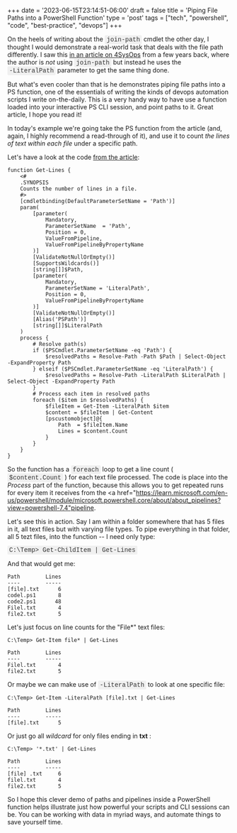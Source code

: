 +++
date = '2023-06-15T23:14:51-06:00'
draft = false
title = 'Piping File Paths into a PowerShell Function'
type = 'post'
tags = ["tech", "powershell", "code", "best-practice", "devops"]
+++

<style>
/* Base style for code blocks */
.code-block {
    padding: 15px;                    /* Padding around the code */
    font-family: 'Courier New', Courier, monospace; /* Monospace font */
    white-space: pre-wrap;            /* Preserve whitespace and wrap lines */
    border-radius: 5px;               /* Rounded corners */
    overflow-x: auto;                 /* Horizontal scroll if needed */
    margin: 20px 0;                   /* Vertical spacing */
    /* Default colors (light mode) */
    background-color: #f5f5f5;        /* Light gray background */
    border: 1px solid #ddd;           /* Light border */
    color: #333;                      /* Dark text for readability */
}

/* Style for inline monospace text */
.mono {
    font-family: 'Courier New', Courier, monospace; /* Monospace font */
    background-color: #f0f0f0;        /* Light background to highlight */
    padding: 2px 4px;                  /* Padding around text */
    border-radius: 3px;                /* Rounded corners */
}

/* Dark mode overrides for code blocks */
@media (prefers-color-scheme: dark) {
    .code-block {
        background-color: #2d2d2d;    /* Dark background */
        border: 1px solid #555;        /* Darker border */
        color: #f8f8f2;                /* Light text for readability */
    }

    .mono {
        background-color: #3c3c3c;     /* Darker background for inline code */
        color: #f8f8f2;                /* Light text */
    }
}

/* Optional: Light mode overrides (for explicitness) */
@media (prefers-color-scheme: light) {
    .code-block {
        background-color: #f5f5f5;     /* Light gray background */
        border: 1px solid #ddd;        /* Light border */
        color: #333;                   /* Dark text */
    }

    .mono {
        background-color: #f0f0f0;     /* Light background */
        color: #333;                   /* Dark text */
    }
}
</style>

On the heels of writing about the <span class="mono">join-path</span> cmdlet the other day, I thought I would demonstrate a real-world task that deals with the file path differently.  I saw this <a href="https://4sysops.com/archives/process-file-paths-from-the-pipeline-in-powershell-functions/">in an article on 4SysOps</a> from a few years back, where the author is <i>not</i> using <span class="mono">join-path</span> but instead he uses the <span class="mono">‑LiteralPath</span> parameter to get the same thing done.  <br />

But what's even cooler than that is he demonstrates piping file paths into a PS function, one of the essentials of writing the kinds of devops automation scripts I write on-the-daily.  This is a very handy way to have use a function loaded into your interactive PS CLI session, and point paths to it. Great article, I hope you read it! <br />

In today's example we're going take the PS function from the article (and, again, I highly recommend a read-through of it), and use it to count <i>the lines of text within each file</i> under a specific path.  <br />

Let's have a look at the code <a href="https://4sysops.com/archives/process-file-paths-from-the-pipeline-in-powershell-functions/">from the article</a>:

~~~
function Get-Lines {
    <#
    .SYNOPSIS
    Counts the number of lines in a file.
    #>
    [cmdletbinding(DefaultParameterSetName = 'Path')]
    param(
        [parameter(
            Mandatory,
            ParameterSetName  = 'Path',
            Position = 0,
            ValueFromPipeline,
            ValueFromPipelineByPropertyName
        )]
        [ValidateNotNullOrEmpty()]
        [SupportsWildcards()]
        [string[]]$Path,
        [parameter(
            Mandatory,
            ParameterSetName = 'LiteralPath',
            Position = 0,
            ValueFromPipelineByPropertyName
        )]
        [ValidateNotNullOrEmpty()]
        [Alias('PSPath')]
        [string[]]$LiteralPath
    )
    process {
        # Resolve path(s)
        if ($PSCmdlet.ParameterSetName -eq 'Path') {
            $resolvedPaths = Resolve-Path -Path $Path | Select-Object -ExpandProperty Path
        } elseif ($PSCmdlet.ParameterSetName -eq 'LiteralPath') {
            $resolvedPaths = Resolve-Path -LiteralPath $LiteralPath | Select-Object -ExpandProperty Path
        }
        # Process each item in resolved paths
        foreach ($item in $resolvedPaths) {
            $fileItem = Get-Item -LiteralPath $item
            $content = $fileItem | Get-Content
            [pscustomobject]@{
                Path  = $fileItem.Name
                Lines = $content.Count
            }
        }
    }
}
~~~

So the function has a <span class="mono">foreach</span> loop to get a line count ( <span class="mono">$content.Count</span> ) for each text file processed.  The code is place into the <i>Process</i> part of the function, because this allows you to get repeated runs for every item it receives from the <a href="https://learn.microsoft.com/en-us/powershell/module/microsoft.powershell.core/about/about_pipelines?view=powershell-7.4"pipeline</a>. <br />

Let's see this in action.  Say I am within a folder somewhere that has 5 files in it, all text files but with varying file types.  To pipe everything in that folder, all 5 tezt files, into the function -- I need only type:


<span class="mono">C:\Temp> Get-ChildItem | Get-Lines</span><br />

And that would get me:

~~~
Path        Lines
----        -----
[file].txt      6
codel.ps1       8
code2.ps1      48
Filel.txt       4
file2.txt       5
~~~

Let's just focus on line counts for the "File*" text files:

~~~
C:\Temp> Get-Item file* | Get-Lines

Path        Lines
----        -----
Filel.txt       4
file2.txt       5
~~~

Or maybe we can make use of <span class="mono">-LiteralPath</span> to look at one specific file:

~~~
C:\Temp> Get-Item -LiteralPath [file].txt | Get-Lines

Path        Lines
----        -----
[file].txt      5
~~~

Or just go all <i>wildcard</i> for only files ending in **txt** :

~~~
C:\Temp> '*.txt' | Get-Lines

Path        Lines
----        -----
[file] .txt     6
filel.txt       4
file2.txt       5
~~~

So I hope this clever demo of paths and pipelines inside a PowerShell function helps illustrate just how powerful your scripts and CLI sessions can be.  You can be working with data in myriad ways, and automate things to save yourself time.